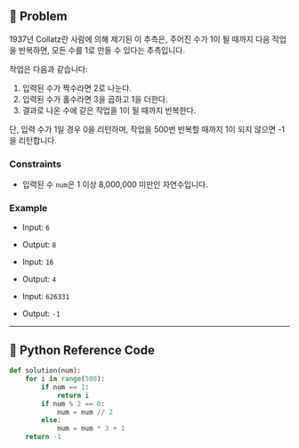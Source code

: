 ## 🧠 Problem
1937년 Collatz란 사람에 의해 제기된 이 추측은, 주어진 수가 1이 될 때까지 다음 작업을 반복하면, 모든 수를 1로 만들 수 있다는 추측입니다.

작업은 다음과 같습니다:

1. 입력된 수가 짝수라면 2로 나눈다.
2. 입력된 수가 홀수라면 3을 곱하고 1을 더한다.
3. 결과로 나온 수에 같은 작업을 1이 될 때까지 반복한다.

단, 입력 수가 1일 경우 0을 리턴하며, 작업을 500번 반복할 때까지 1이 되지 않으면 -1을 리턴합니다.

### Constraints
- 입력된 수 `num`은 1 이상 8,000,000 미만인 자연수입니다.

### Example
- Input: `6`
- Output: `8`

- Input: `16`
- Output: `4`

- Input: `626331`
- Output: `-1`

---

## 🐍 Python Reference Code

```python
def solution(num):
    for i in range(500):
        if num == 1:
            return i
        if num % 2 == 0:
            num = num // 2
        else:
            num = num * 3 + 1
    return -1
```

